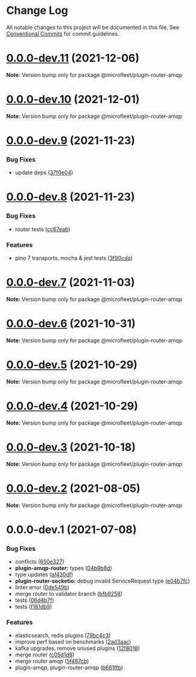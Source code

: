 # Change Log

All notable changes to this project will be documented in this file.
See [Conventional Commits](https://conventionalcommits.org) for commit guidelines.

# [0.0.0-dev.11](https://github.com/microfleet/core/compare/@microfleet/plugin-router-amqp@0.0.0-dev.10...@microfleet/plugin-router-amqp@0.0.0-dev.11) (2021-12-06)

**Note:** Version bump only for package @microfleet/plugin-router-amqp





# [0.0.0-dev.10](https://github.com/microfleet/core/compare/@microfleet/plugin-router-amqp@0.0.0-dev.9...@microfleet/plugin-router-amqp@0.0.0-dev.10) (2021-12-01)

**Note:** Version bump only for package @microfleet/plugin-router-amqp





# [0.0.0-dev.9](https://github.com/microfleet/core/compare/@microfleet/plugin-router-amqp@0.0.0-dev.8...@microfleet/plugin-router-amqp@0.0.0-dev.9) (2021-11-23)


### Bug Fixes

* update deps ([37f0e04](https://github.com/microfleet/core/commit/37f0e047d8df3ff5d9eb0abd91a98db2bd627d71))





# [0.0.0-dev.8](https://github.com/microfleet/core/compare/@microfleet/plugin-router-amqp@0.0.0-dev.7...@microfleet/plugin-router-amqp@0.0.0-dev.8) (2021-11-23)


### Bug Fixes

* router tests ([cc67eab](https://github.com/microfleet/core/commit/cc67eab0d01b52965deb574c070444dc22614164))


### Features

* pino 7 transports, mocha & jest tests ([3f90cda](https://github.com/microfleet/core/commit/3f90cda510f2891c87087d1b7c0106150d2d7ba1))





# [0.0.0-dev.7](https://github.com/microfleet/core/compare/@microfleet/plugin-router-amqp@0.0.0-dev.6...@microfleet/plugin-router-amqp@0.0.0-dev.7) (2021-11-03)

**Note:** Version bump only for package @microfleet/plugin-router-amqp





# [0.0.0-dev.6](https://github.com/microfleet/core/compare/@microfleet/plugin-router-amqp@0.0.0-dev.5...@microfleet/plugin-router-amqp@0.0.0-dev.6) (2021-10-31)

**Note:** Version bump only for package @microfleet/plugin-router-amqp





# [0.0.0-dev.5](https://github.com/microfleet/core/compare/@microfleet/plugin-router-amqp@0.0.0-dev.4...@microfleet/plugin-router-amqp@0.0.0-dev.5) (2021-10-29)

**Note:** Version bump only for package @microfleet/plugin-router-amqp





# [0.0.0-dev.4](https://github.com/microfleet/core/compare/@microfleet/plugin-router-amqp@0.0.0-dev.3...@microfleet/plugin-router-amqp@0.0.0-dev.4) (2021-10-29)

**Note:** Version bump only for package @microfleet/plugin-router-amqp





# [0.0.0-dev.3](https://github.com/microfleet/core/compare/@microfleet/plugin-router-amqp@0.0.0-dev.2...@microfleet/plugin-router-amqp@0.0.0-dev.3) (2021-10-18)

**Note:** Version bump only for package @microfleet/plugin-router-amqp





# [0.0.0-dev.2](https://github.com/microfleet/core/compare/@microfleet/plugin-router-amqp@0.0.0-dev.1...@microfleet/plugin-router-amqp@0.0.0-dev.2) (2021-08-05)

**Note:** Version bump only for package @microfleet/plugin-router-amqp





# 0.0.0-dev.1 (2021-07-08)


### Bug Fixes

* conflicts ([650e327](https://github.com/microfleet/core/commit/650e3278a612917cea6f30d74826785dfd021d23))
* **plugin-amqp-router:** types ([04b9b8d](https://github.com/microfleet/core/commit/04b9b8dc09cf15e5c2081cfe7e1017d6e90de9f9))
* type updates ([af430df](https://github.com/microfleet/core/commit/af430dff91213d280e5aa3f0fd5592695553e9c2))
* **plugin-router-socketio:** debug invalid ServiceRequest type ([e04b7fc](https://github.com/microfleet/core/commit/e04b7fc4c3704e80f1012516609c9e108dd2ebc2))
* linter error ([0de549b](https://github.com/microfleet/core/commit/0de549b44023106ae9a29d9afb45680f5050f84d))
* merge router to validator branch ([bfb9258](https://github.com/microfleet/core/commit/bfb92589e391a0f2c2d5b232744695b0ae4b8dfc))
* tests ([06d4b7f](https://github.com/microfleet/core/commit/06d4b7fa5b31c38dc38da9fedab58d6b1c43fc26))
* tests ([f181db9](https://github.com/microfleet/core/commit/f181db9c5ff1acbafadcaec116515eca003faffd))


### Features

* elasticsearch, redis plugins ([79bc4c3](https://github.com/microfleet/core/commit/79bc4c384abb8cf9902697cc3931130e00397a69))
* improve perf based on benchmarks ([2ad3aac](https://github.com/microfleet/core/commit/2ad3aac102721d47184263b008ff1d92fa54d754))
* kafka upgrades, remove unused plugins ([12f8018](https://github.com/microfleet/core/commit/12f8018ceade8d95759da09eac8bab2ab9a9aade))
* merge router ([c05d1d9](https://github.com/microfleet/core/commit/c05d1d97c3ab0e2d6e55729b4c5fca4bf346751b))
* merge router amqp ([5f487cb](https://github.com/microfleet/core/commit/5f487cb8173c447111962807bb9fb9fb195e1583))
* plugin-amqp, plugin-router-amqp ([b661ffb](https://github.com/microfleet/core/commit/b661ffb3c6effa0f4f87c2eff1b7a65653b033ff))
